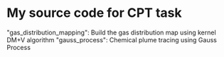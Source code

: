 # My source code for CPT task

"gas_distribution_mapping": Build the gas distribution map using kernel DM+V algorithm
"gauss_process": Chemical plume tracing using Gauss Process 


